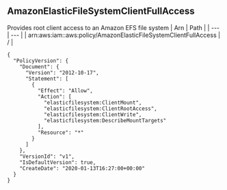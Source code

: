 
## AmazonElasticFileSystemClientFullAccess
Provides root client access to an Amazon EFS file system
| Arn | Path |
| --- | --- |
| arn:aws:iam::aws:policy/AmazonElasticFileSystemClientFullAccess | / |
```
{
  "PolicyVersion": {
    "Document": {
      "Version": "2012-10-17",
      "Statement": [
        {
          "Effect": "Allow",
          "Action": [
            "elasticfilesystem:ClientMount",
            "elasticfilesystem:ClientRootAccess",
            "elasticfilesystem:ClientWrite",
            "elasticfilesystem:DescribeMountTargets"
          ],
          "Resource": "*"
        }
      ]
    },
    "VersionId": "v1",
    "IsDefaultVersion": true,
    "CreateDate": "2020-01-13T16:27:00+00:00"
  }
}
```
